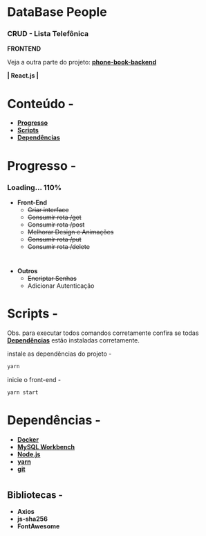 # DataBase People

### CRUD - Lista Telefônica
**FRONTEND**

Veja a outra parte do projeto: **[phone-book-backend](https://github.com/JohnsCoder/databasePeople-backend)**

**| React.js |** 
# 
# Conteúdo -
- **[Progresso](#progresso--)**
- **[Scripts](#scripts--)**
- **[Dependências](#dependencias--)**
# 
# Progresso -


### Loading… 110%


- **Front-End**
    - ~~Criar interface~~
    - ~~Consumir rota /get~~
    - ~~Consumir rota /post~~
    - ~~Melhorar Design e Animações~~
    - ~~Consumir rota /put~~
    - ~~Consumir rota /delete~~
# 
- **Outros**
    - ~~Encriptar Senhas~~
    - Adicionar Autenticação
# 
# Scripts -

Obs. para executar todos comandos corretamente confira se todas **[Dependências](#dependencias--)** estão instaladas corretamente.

instale as dependências do projeto -

```bash
yarn 

```

inicie o front-end -

```bash
yarn start
```

# 
# Dependências -


- **[Docker](https://www.docker.com/get-started/)**
- **[MySQL Workbench](https://dev.mysql.com/downloads/workbench/)**
- **[Node.js](https://nodejs.org/en/)**
- **[yarn](https://yarnpkg.com/getting-started/install)**
- **[git](https://git-scm.com/downloads)**

#
## Bibliotecas -
- **Axios**
- **js-sha256**
- **FontAwesome**
